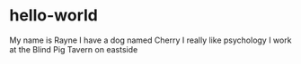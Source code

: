 # hello-world
My name is Rayne 
I have a dog named Cherry
I really like psychology 
I work at the Blind Pig Tavern on eastside 
